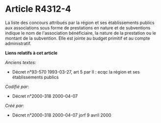 # Article R4312-4

La liste des concours attribués par la région et ses établissements publics aux associations sous forme de prestations en
nature et de subventions indique le nom de l'association bénéficiaire, la nature de la prestation ou le montant de la
subvention. Elle est jointe au budget primitif et au compte administratif.

**Liens relatifs à cet article**

_Anciens textes_:

  - Décret n°93-570 1993-03-27, art 5 par II : ecqc la région et ses établissements publics

_Codifié par_:

  - Décret n°2000-318 2000-04-07

_Créé par_:

  - Décret n°2000-318 2000-04-07 jorf 9 avril 2000

